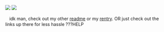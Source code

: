 ![](https://i.postimg.cc/1Rw5KYgB/3d994a61-0000-4f9c-9dc2-8d357a8377c3.jpg)
![](https://i.postimg.cc/mkfZs7n7/3d994a61-0000-4f9c-9dc2-8d357a8377c3-2.jpg)

ㅤidk man, check out my other [readme](https://github.com/morningsradiohour#%E3%85%A4%E3%85%A4radiobroadcast----%E3%85%A4---%E3%85%A4) or my [rentry](https://rentry.org/rosesforyourradio). OR just check out the links up there for less hassle ???HELP
